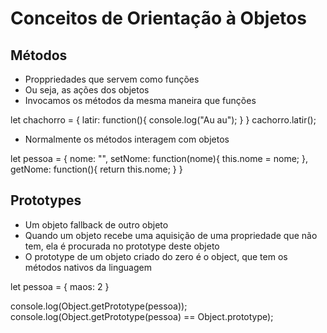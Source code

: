 # Conceitos de Orientação à Objetos

## Métodos
* Proppriedades que servem como funções
* Ou seja, as ações dos objetos
* Invocamos os métodos da mesma maneira que funções

let chachorro = {
    latir: function(){
        console.log("Au au");
    }
}
cachorro.latir();

* Normalmente os métodos interagem com objetos

let pessoa = {
    nome: "",
    setNome: function(nome){
        this.nome = nome;
    },
    getNome: function(){
        return this.nome;
    }
}

## Prototypes
* Um objeto fallback de outro objeto
* Quando um objeto recebe uma aquisição de uma propriedade que não tem, ela é procurada no prototype deste objeto
* O prototype de um objeto criado do zero é o object, que tem os métodos nativos da linguagem

let pessoa = {
    maos: 2
}

console.log(Object.getPrototype(pessoa));
console.log(Object.getPrototype(pessoa) == Object.prototype);